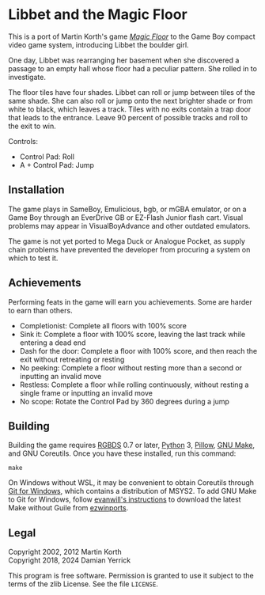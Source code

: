 Libbet and the Magic Floor
==========================
This is a port of Martin Korth's game _[Magic Floor]_ to the Game Boy
compact video game system, introducing Libbet the boulder girl.

One day, Libbet was rearranging her basement when she discovered
a passage to an empty hall whose floor had a peculiar pattern.
She rolled in to investigate.

The floor tiles have four shades. Libbet can roll or jump between
tiles of the same shade. She can also roll or jump onto the next
brighter shade or from white to black, which leaves a track.
Tiles with no exits contain a trap door that leads to the entrance.
Leave 90 percent of possible tracks and roll to the exit to win.

Controls:

- Control Pad: Roll
- A + Control Pad: Jump

[Magic Floor]: https://problemkaputt.de/magicflr.htm

Installation
------------
The game plays in SameBoy, Emulicious, bgb, or mGBA emulator, or on a
Game Boy through an EverDrive GB or EZ-Flash Junior flash cart.
Visual problems may appear in VisualBoyAdvance and other outdated
emulators.

The game is not yet ported to Mega Duck or Analogue Pocket, as
supply chain problems have prevented the developer from procuring
a system on which to test it.

Achievements
------------
Performing feats in the game will earn you achievements.  Some are
harder to earn than others.

- Completionist: Complete all floors with 100% score
- Sink it: Complete a floor with 100% score, leaving the last track
  while entering a dead end
- Dash for the door: Complete a floor with 100% score, and then
  reach the exit without retreating or resting
- No peeking: Complete a floor without resting more than a second
  or inputting an invalid move
- Restless: Complete a floor while rolling continuously, without
  resting a single frame or inputting an invalid move
- No scope: Rotate the Control Pad by 360 degrees during a jump

Building
--------

Building the game requires [RGBDS] 0.7 or later, [Python] 3,
[Pillow], [GNU Make], and GNU Coreutils.  Once you have these
installed, run this command:

    make

On Windows without WSL, it may be convenient to obtain Coreutils
through [Git for Windows], which contains a distribution of MSYS2.
To add GNU Make to Git for Windows, follow
[evanwill's instructions] to download the latest Make without Guile
from [ezwinports].

[RGBDS]: https://rgbds.gbdev.io/install
[Python]: https://www.python.org/
[Pillow]: https://pillow.readthedocs.io/
[GNU Make]: https://www.gnu.org/software/make/
[Git for Windows]: https://git-scm.com/download/win
[evanwill's instructions]: https://gist.github.com/evanwill/0207876c3243bbb6863e65ec5dc3f058
[ezwinports]: https://sourceforge.net/projects/ezwinports/files/

Legal
-----
Copyright 2002, 2012 Martin Korth  
Copyright 2018, 2024 Damian Yerrick

This program is free software.  Permission is granted to use it
subject to the terms of the zlib License.  See the file `LICENSE`.
